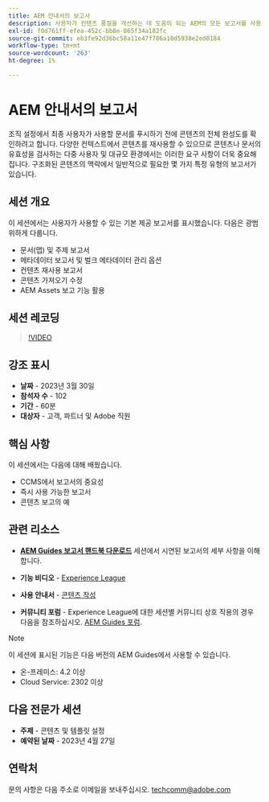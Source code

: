```yaml
---
title: AEM 안내서의 보고서
description: 사용자가 컨텐츠 품질을 개선하는 데 도움이 되는 AEM의 모든 보고서를 사용할 수 있는지 알아봅니다.
exl-id: f0d761ff-efea-452c-bb8e-865f34a182fc
source-git-commit: eb3fe92d36bc58a11e47f786a10d5938e2ed0184
workflow-type: tm+mt
source-wordcount: '263'
ht-degree: 1%

---
```


# AEM 안내서의 보고서

조직 설정에서 최종 사용자가 사용할 문서를 푸시하기 전에 콘텐츠의 전체 완성도를 확인하려고 합니다. 다양한 컨텍스트에서 콘텐츠를 재사용할 수 있으므로 콘텐츠나 문서의 유효성을 검사하는 다중 사용자 및 대규모 환경에서는 이러한 요구 사항이 더욱 중요해집니다. 구조화된 콘텐츠의 맥락에서 일반적으로 필요한 몇 가지 특정 유형의 보고서가 있습니다.


## 세션 개요

이 세션에서는 사용자가 사용할 수 있는 기본 제공 보고서를 표시했습니다. 다음은 광범위하게 다룹니다.
- 문서(맵) 및 주제 보고서
- 메타데이터 보고서 및 벌크 메타데이터 관리 옵션
- 컨텐츠 재사용 보고서
- 콘텐츠 가져오기 수정
- AEM Assets 보고 기능 활용


## 세션 레코딩

>[!VIDEO](https://video.tv.adobe.com/v/3417529/guides--reporting-reporting?quality=12&learn=on)


## 강조 표시

- **날짜** - 2023년 3월 30일
- **참석자 수** - 102
- **기간** - 60분
- **대상자** - 고객, 파트너 및 Adobe 직원


## 핵심 사항

이 세션에서는 다음에 대해 배웠습니다.
- CCMS에서 보고서의 중요성
- 즉시 사용 가능한 보고서
- 콘텐츠 보고의 예


## 관련 리소스

- **[AEM Guides 보고서 핸드북 다운로드](./assets/aem-guides-expert-session-reports-documentation.pdf)** 세션에서 시연된 보고서의 세부 사항을 이해합니다.

- **기능 비디오** -  [Experience League](https://experienceleague.adobe.com/docs/experience-manager-guides-learn/videos/output-generation/working-with-reports.html?lang=en)

- **사용 안내서** - [콘텐츠 작성](https://help.adobe.com/en_US/xml-documentation-for-adobe-experience-manager/index.html#t=DXML-master-map%2Freports-intro.html)

- **커뮤니티 포럼** - Experience League에 대한 세션별 커뮤니티 상호 작용의 경우 다음을 참조하십시오.  [AEM Guides 포럼](https://experienceleaguecommunities.adobe.com/t5/experience-manager-guides/bd-p/xml-documentation-discussions).

>[!NOTE]
>
> 이 세션에 표시된 기능은 다음 버전의 AEM Guides에서 사용할 수 있습니다.
> - 온-프레미스: 4.2 이상
> - Cloud Service: 2302 이상


## 다음 전문가 세션

- **주제** - 콘텐츠 및 템플릿 설정
- **예약된 날짜** - 2023년 4월 27일


## 연락처

문의 사항은 다음 주소로 이메일을 보내주십시오. <techcomm@adobe.com>
